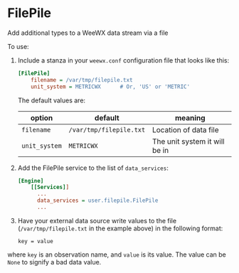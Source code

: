 # FilePile
Add additional types to a WeeWX data stream via a file

To use:

1. Include a stanza in your `weewx.conf` configuration file that looks like this:

    ```ini
    [FilePile]
        filename = /var/tmp/filepile.txt
        unit_system = METRICWX      # Or, 'US' or 'METRIC'
    ``` 
    
    The default values are:

    |option | default| meaning |
    | ----------- | ----------- | ----- |
    |`filename`| `/var/tmp/filepile.txt`| Location of data file |
    |`unit_system`| `METRICWX`| The unit system it will be in |

2. Add the FilePile service to the list of `data_services`:

    ```ini
    [Engine]
        [[Services]]
          ...
          data_services = user.filepile.FilePile
          ...
    
3. Have your external data source write values to the file
(`/var/tmp/filepile.txt` in the example above) in the following
format:    

    ```
    key = value
    ```
where `key` is an observation name, and `value` is its value.
The value can be `None` to signify a bad data value.

